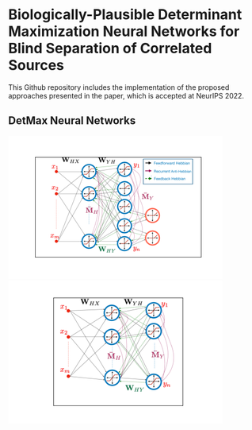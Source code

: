 # Biologically-Plausible Determinant Maximization Neural Networks for Blind Separation of Correlated Sources

This Github repository includes the implementation of the proposed approaches presented in the paper, which is accepted at NeurIPS 2022.

## DetMax Neural Networks
![Sample Network Figures](./Figures/networkfigurenewsqueezed1.png) ![Sample Network Figures](./Figures/NNantisparsesqueezed1.png)
